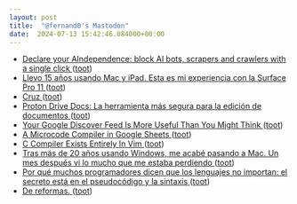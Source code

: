 ```yaml
---
layout: post
title:  "@fernand0's Mastodon"
date:  2024-07-13 15:42:46.084000+00:00
---
```

*  [Declare your AIndependence: block AI bots, scrapers and crawlers with a single click ](https://blog.cloudflare.com/declaring-your-aindependence-block-ai-bots-scrapers-and-crawlers-with-a-single-clic) ([toot](https://mastodon.social/@fernand0/112779943351615728))
*  [Llevo 15 años usando Mac y iPad. Esta es mi experiencia con la Surface Pro 11 ](https://www.xataka.com/analisis/microsoft-surface-pro-11-analisis-caracteristicas-precio-especificacione) ([toot](https://mastodon.social/@fernand0/112779684383781596))
*  [Cruz ](https://www.flickr.com/photos/fernand0/53817469310) ([toot](https://mastodon.social/@fernand0/112779649771058636))
*  [Proton Drive Docs: La herramienta más segura para la edición de documentos ](https://wwwhatsnew.com/2024/07/03/proton-drive-docs-la-herramienta-mas-segura-para-la-edicion-de-documentos) ([toot](https://mastodon.social/@fernand0/112778985186204969))
*  [Your Google Discover Feed Is More Useful Than You Might Think ](https://lifehacker.com/tech/google-discover-feed-more-useful-than-you-thin) ([toot](https://mastodon.social/@fernand0/112778778049645472))
*  [A Microcode Compiler in Google Sheets ](https://www.galacticstudios.org/microcode-compiler) ([toot](https://mastodon.social/@fernand0/112778522566640122))
*  [C Compiler Exists Entirely In Vim ](https://hackaday.com/2024/07/07/c-compiler-exists-entirely-in-vim) ([toot](https://mastodon.social/@fernand0/112778206334081169))
*  [Tras más de 20 años usando Windows, me acabé pasando a Mac. Un mes después vi lo mucho que me estaba perdiendo ](https://www.genbeta.com/a-fondo/20-anos-usando-windows-me-acabe-pasando-a-mac-mes-despues-vi-mucho-que-me-estaba-perdiend) ([toot](https://mastodon.social/@fernand0/112776482335448159))
*  [Por qué muchos programadores dicen que los lenguajes no importan: el secreto está en el pseudocódigo y la sintaxis ](https://www.genbeta.com/desarrollo/que-muchos-programadores-dicen-que-lenguajes-no-importan-secreto-esta-pseudocodigo-sintaxi) ([toot](https://mastodon.social/@fernand0/112774706839243790))
*  [De reformas. ](https://avecesunafoto.wordpress.com/2024/07/12/de-reformas) ([toot](https://mastodon.social/@fernand0/112774674263918904))

